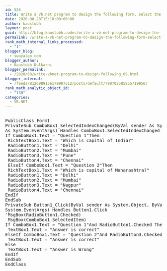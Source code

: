 ```yaml
---
id: 526
title: Write a Vb.net program to design the following form, select the question number from combo box that question will be displayed into textbox and the options for that question will be displayed on four radio buttons, select option and click on submit button result should be displayed in another textbox
date: 2020-08-28T15:18:00+00:00
author: kaustubh
layout: post
guid: http://blog.kaustubh.codes/write-a-vb-net-program-to-design-the-following-form-select-the-question-number-from-combo-box-that-question-will-be-displayed-into-textbox-and-the-options-for-that-question-will-be-displayed-on-four/
permalink: /write-a-vb-net-program-to-design-the-following-form-select-the-question-number-from-combo-box-that-question-will-be-displayed-into-textbox-and-the-options-for-that-question-will-be-displayed-on-four/
rank_math_internal_links_processed:
  - "1"
blogger_blog:
  - swayalgo.com
blogger_author:
  - Kaustubh Kulkarni
blogger_permalink:
  - /2020/08/write-vbnet-program-to-design-following_89.html
blogger_internal:
  - /feeds/8126989156179907512/posts/default/7907025059557199507
rank_math_analytic_object_id:
  - "130"
categories:
  - VB.NET
---
```

<pre><br />PublicClass Form1<br />PrivateSub ComboBox1_SelectedIndexChanged(ByVal sender As System.Object, ByVal e<br />As System.EventArgs) Handles ComboBox1.SelectedIndexChanged<br />If ComboBox1.Text = "Question 1"Then<br /> RichTextBox1.Text = "Which is capital of India?"<br /> RadioButton1.Text = "Delhi"<br /> RadioButton2.Text = "Mumbai"<br /> RadioButton3.Text = "Pune"<br /> RadioButton4.Text = "Chennai"<br /> ElseIf ComboBox1.Text = "Question 2"Then<br /> RichTextBox1.Text = "Which is capital of Maharashtra?"<br /> RadioButton1.Text = "Delhi"<br /> RadioButton2.Text = "Mumbai"<br /> RadioButton3.Text = "Nagpur"<br /> RadioButton4.Text = "Chennai"<br />EndIf<br />EndSub<br />PrivateSub Button1_Click(ByVal sender As System.Object, ByVal e As<br />System.EventArgs) Handles Button1.Click<br />'MsgBox(RadioButton1.Checked)<br /> MsgBox(ComboBox1.SelectedItem)<br />If ComboBox1.Text = "Question 1"And RadioButton1.Checked Then<br /> TextBox1.Text = "Answer is correct"<br />ElseIf ComboBox1.Text = "Question 2"And RadioButton3.Checked Then<br /> TextBox1.Text = "Answer is correct"<br />Else<br /> TextBox1.Text = "Answer is Wrong"<br />EndIf<br />EndSub<br />EndClass<br /><br /><br /></pre>